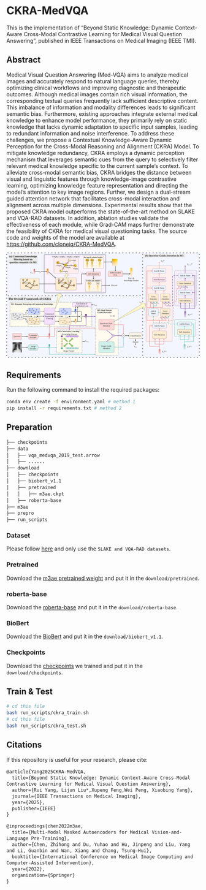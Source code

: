 # CKRA-MedVQA

This is the implementation of “Beyond Static Knowledge: Dynamic Context-Aware Cross-Modal Contrastive Learning for Medical Visual Question Answering”, published in IEEE Transactions on Medical Imaging (IEEE TMI).

## Abstract
Medical Visual Question Answering (Med-VQA) aims to analyze medical images and accurately respond to natural language queries, thereby optimizing clinical workflows and improving diagnostic and therapeutic outcomes. Although medical images contain rich visual information, the corresponding textual queries frequently lack sufficient descriptive content. This imbalance of information and modality differences leads to significant semantic bias. Furthermore, existing approaches integrate external medical knowledge to enhance model performance, they primarily rely on static knowledge that lacks dynamic adaptation to specific input samples, leading to redundant information and noise interference. To address these challenges, we propose a Contextual Knowledge-Aware Dynamic Perception for the Cross-Modal Reasoning and Alignment (CKRA) Model. To mitigate knowledge redundancy, CKRA employs a dynamic perception mechanism that leverages semantic cues from the query to selectively filter relevant medical knowledge specific to the current sample’s context. To alleviate cross-modal semantic bias, CKRA bridges the distance between visual and linguistic features through knowledge-image contrastive learning, optimizing knowledge feature representation and directing the model’s attention to key image regions. Further, we design a dual-stream guided attention network that facilitates cross-modal interaction and alignment across multiple dimensions. Experimental results show that the proposed CKRA model outperforms the state-of-the-art method on SLAKE and VQA-RAD datasets. In addition, ablation studies validate the effectiveness of each module, while Grad-CAM maps further demonstrate the feasibility of CKRA for medical visual questioning tasks. The source code and weights of the model are available at https://github.com/cloneiq/CKRA-MedVQA.

![Overall_framework](Overall_framework.svg)

## Requirements
Run the following command to install the required packages:
```bash
conda env create -f environment.yaml # method 1
pip install -r requirements.txt # method 2
```

## Preparation

```bash
├── checkpoints
├── data
│   ├── vqa_medvqa_2019_test.arrow
│   ├── ......
├── download
│   ├── checkpoints
│   ├── biobert_v1.1
│   ├── pretrained
│   │   ├── m3ae.ckpt
│   ├── roberta-base
├── m3ae
├── prepro
├── run_scripts
```

### Dataset

Please follow [here](https://github.com/zhjohnchan/M3AE?tab=readme-ov-file#1-dataset-preparation-1) and only use the `SLAKE and VQA-RAD datasets`.

### Pretrained

Download the [m3ae pretrained weight](https://drive.google.com/drive/folders/1b3_kiSHH8khOQaa7pPiX_ZQnUIBxeWWn) and put it in the `download/pretrained`.

### roberta-base

Download the [roberta-base](https://drive.google.com/drive/folders/1ouRx5ZAi98LuS6QyT3hHim9Uh7R1YY1H) and put it in the `download/roberta-base`.

### BioBert

Download the [BioBert](https://huggingface.co/dmis-lab/biobert-v1.1/tree/main) and put it in the `download/biobert_v1.1`.

### Checkpoints

Download the [checkpoints](https://1drv.ms/f/c/0ef3f7692d30fc19/En6cIAzp7r1Iseb-3y1vyw8BF-_NjnusZUB-Dp2nYI3ZGA?e=DbGU3Y) we trained and put it in the `download/checkpoints`.


## Train & Test

```bash
# cd this file 
bash run_scripts/ckra_train.sh
# cd this file
bash run_scripts/ckra_test.sh
```

## Citations
If this repository is useful for your research, please cite:

```angular2
@article{Yang2025CKRA-MedVQA,
  title={Beyond Static Knowledge: Dynamic Context-Aware Cross-Modal Contrastive Learning for Medical Visual Question Answering},
  author={Rui Yang, Lijun Liu*,Xupeng Feng,Wei Peng, Xiaobing Yang},
  journal={IEEE Transactions on Medical Imaging},
  year={2025},
  publisher={IEEE}
}
```

```angular2
@inproceedings{chen2022m3ae,
  title={Multi-Modal Masked Autoencoders for Medical Vision-and-Language Pre-Training},
  author={Chen, Zhihong and Du, Yuhao and Hu, Jinpeng and Liu, Yang and Li, Guanbin and Wan, Xiang and Chang, Tsung-Hui},
  booktitle={International Conference on Medical Image Computing and Computer-Assisted Intervention},
  year={2022},
  organization={Springer}
}
```
